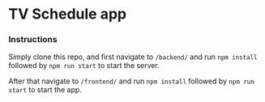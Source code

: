 # TV Schedule app

### Instructions
Simply clone this repo, and first navigate to `/backend/` and run `npm install` followed by `npm run start` to start the server.

After that navigate to `/frontend/` and run `npm install` followed by `npm run start` to start the app.
